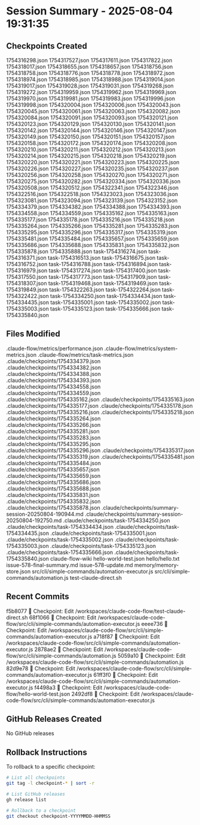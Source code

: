 # Session Summary - 2025-08-04 19:31:35

## Checkpoints Created
1754316298.json
1754317527.json
1754317611.json
1754317822.json
1754318017.json
1754318655.json
1754318657.json
1754318756.json
1754318758.json
1754318776.json
1754318778.json
1754318972.json
1754318974.json
1754318985.json
1754318988.json
1754319014.json
1754319017.json
1754319028.json
1754319031.json
1754319268.json
1754319272.json
1754319959.json
1754319962.json
1754319969.json
1754319970.json
1754319981.json
1754319983.json
1754319996.json
1754319998.json
1754320004.json
1754320006.json
1754320043.json
1754320045.json
1754320061.json
1754320063.json
1754320082.json
1754320084.json
1754320091.json
1754320093.json
1754320121.json
1754320123.json
1754320129.json
1754320130.json
1754320141.json
1754320142.json
1754320144.json
1754320146.json
1754320147.json
1754320149.json
1754320150.json
1754320151.json
1754320157.json
1754320158.json
1754320172.json
1754320174.json
1754320208.json
1754320210.json
1754320211.json
1754320212.json
1754320213.json
1754320214.json
1754320215.json
1754320218.json
1754320219.json
1754320220.json
1754320221.json
1754320223.json
1754320225.json
1754320226.json
1754320227.json
1754320235.json
1754320237.json
1754320256.json
1754320258.json
1754320270.json
1754320271.json
1754320275.json
1754320282.json
1754320334.json
1754320336.json
1754320508.json
1754320512.json
1754322341.json
1754322346.json
1754322516.json
1754322518.json
1754323023.json
1754323036.json
1754323081.json
1754323094.json
1754323139.json
1754323152.json
1754334379.json
1754334382.json
1754334388.json
1754334393.json
1754334558.json
1754334559.json
1754335162.json
1754335163.json
1754335177.json
1754335178.json
1754335216.json
1754335218.json
1754335264.json
1754335266.json
1754335281.json
1754335283.json
1754335295.json
1754335296.json
1754335317.json
1754335319.json
1754335481.json
1754335484.json
1754335657.json
1754335659.json
1754335686.json
1754335688.json
1754335831.json
1754335832.json
1754335878.json
1754335888.json
task-1754316274.json
task-1754316371.json
task-1754316513.json
task-1754316675.json
task-1754316752.json
task-1754316788.json
task-1754316894.json
task-1754316979.json
task-1754317274.json
task-1754317400.json
task-1754317550.json
task-1754317773.json
task-1754317909.json
task-1754318307.json
task-1754319468.json
task-1754319469.json
task-1754319849.json
task-1754322263.json
task-1754322264.json
task-1754322422.json
task-1754334250.json
task-1754334434.json
task-1754334435.json
task-1754335001.json
task-1754335002.json
task-1754335003.json
task-1754335123.json
task-1754335666.json
task-1754335840.json

## Files Modified
.claude-flow/metrics/performance.json
.claude-flow/metrics/system-metrics.json
.claude-flow/metrics/task-metrics.json
.claude/checkpoints/1754334379.json
.claude/checkpoints/1754334382.json
.claude/checkpoints/1754334388.json
.claude/checkpoints/1754334393.json
.claude/checkpoints/1754334558.json
.claude/checkpoints/1754334559.json
.claude/checkpoints/1754335162.json
.claude/checkpoints/1754335163.json
.claude/checkpoints/1754335177.json
.claude/checkpoints/1754335178.json
.claude/checkpoints/1754335216.json
.claude/checkpoints/1754335218.json
.claude/checkpoints/1754335264.json
.claude/checkpoints/1754335266.json
.claude/checkpoints/1754335281.json
.claude/checkpoints/1754335283.json
.claude/checkpoints/1754335295.json
.claude/checkpoints/1754335296.json
.claude/checkpoints/1754335317.json
.claude/checkpoints/1754335319.json
.claude/checkpoints/1754335481.json
.claude/checkpoints/1754335484.json
.claude/checkpoints/1754335657.json
.claude/checkpoints/1754335659.json
.claude/checkpoints/1754335686.json
.claude/checkpoints/1754335688.json
.claude/checkpoints/1754335831.json
.claude/checkpoints/1754335832.json
.claude/checkpoints/1754335878.json
.claude/checkpoints/summary-session-20250804-190944.md
.claude/checkpoints/summary-session-20250804-192750.md
.claude/checkpoints/task-1754334250.json
.claude/checkpoints/task-1754334434.json
.claude/checkpoints/task-1754334435.json
.claude/checkpoints/task-1754335001.json
.claude/checkpoints/task-1754335002.json
.claude/checkpoints/task-1754335003.json
.claude/checkpoints/task-1754335123.json
.claude/checkpoints/task-1754335666.json
.claude/checkpoints/task-1754335840.json
claude-flow-wiki
hello-world-test.json
hello/hello.txt
issue-578-final-summary.md
issue-578-update.md
memory/memory-store.json
src/cli/simple-commands/automation-executor.js
src/cli/simple-commands/automation.js
test-claude-direct.sh

## Recent Commits
f5b8077 🔖 Checkpoint: Edit /workspaces/claude-code-flow/test-claude-direct.sh
68f1066 🔖 Checkpoint: Edit /workspaces/claude-code-flow/src/cli/simple-commands/automation-executor.js
eeee736 🔖 Checkpoint: Edit /workspaces/claude-code-flow/src/cli/simple-commands/automation-executor.js
a718f87 🔖 Checkpoint: Edit /workspaces/claude-code-flow/src/cli/simple-commands/automation-executor.js
2878ae2 🔖 Checkpoint: Edit /workspaces/claude-code-flow/src/cli/simple-commands/automation.js
5059a10 🔖 Checkpoint: Edit /workspaces/claude-code-flow/src/cli/simple-commands/automation.js
82d9e78 🔖 Checkpoint: Edit /workspaces/claude-code-flow/src/cli/simple-commands/automation-executor.js
61ff3f0 🔖 Checkpoint: Edit /workspaces/claude-code-flow/src/cli/simple-commands/automation-executor.js
f4498a3 🔖 Checkpoint: Edit /workspaces/claude-code-flow/hello-world-test.json
2492df8 🔖 Checkpoint: Edit /workspaces/claude-code-flow/src/cli/simple-commands/automation-executor.js

## GitHub Releases Created
No GitHub releases

## Rollback Instructions
To rollback to a specific checkpoint:
```bash
# List all checkpoints
git tag -l checkpoint-* | sort -r

# List GitHub releases
gh release list

# Rollback to a checkpoint
git checkout checkpoint-YYYYMMDD-HHMMSS
```

